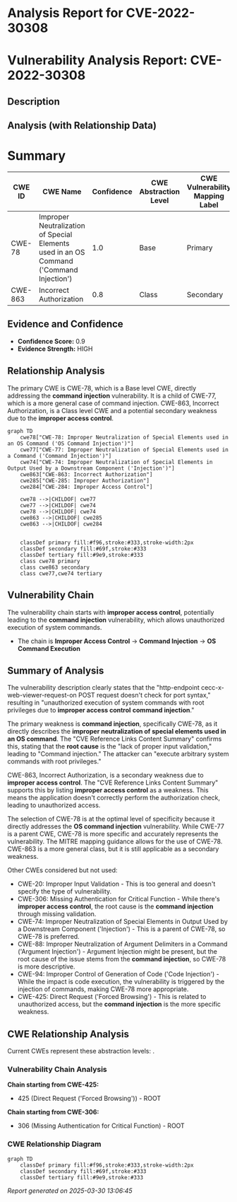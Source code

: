 # Analysis Report for CVE-2022-30308

# Vulnerability Analysis Report: CVE-2022-30308

## Description



## Analysis (with Relationship Data)

# Summary
| CWE ID | CWE Name | Confidence | CWE Abstraction Level | CWE Vulnerability Mapping Label | CWE-Vulnerability Mapping Notes |
|---|---|---|---|---|---|
| CWE-78 | Improper Neutralization of Special Elements used in an OS Command ('Command Injection') | 1.0 | Base | Primary | Allowed |
| CWE-863 | Incorrect Authorization | 0.8 | Class | Secondary | Allowed-with-Review |

## Evidence and Confidence

*   **Confidence Score:** 0.9
*   **Evidence Strength:** HIGH

## Relationship Analysis
The primary CWE is CWE-78, which is a Base level CWE, directly addressing the **command injection** vulnerability. It is a child of CWE-77, which is a more general case of command injection. CWE-863, Incorrect Authorization, is a Class level CWE and a potential secondary weakness due to the **improper access control**.

```mermaid
graph TD
    cwe78["CWE-78: Improper Neutralization of Special Elements used in an OS Command ('OS Command Injection')"]
    cwe77["CWE-77: Improper Neutralization of Special Elements used in a Command ('Command Injection')"]
    cwe74["CWE-74: Improper Neutralization of Special Elements in Output Used by a Downstream Component ('Injection')"]
    cwe863["CWE-863: Incorrect Authorization"]
    cwe285["CWE-285: Improper Authorization"]
    cwe284["CWE-284: Improper Access Control"]
    
    cwe78 -->|CHILDOF| cwe77
    cwe77 -->|CHILDOF| cwe74
    cwe78 -->|CHILDOF| cwe74
    cwe863 -->|CHILDOF| cwe285
    cwe863 -->|CHILDOF| cwe284
    

    classDef primary fill:#f96,stroke:#333,stroke-width:2px
    classDef secondary fill:#69f,stroke:#333
    classDef tertiary fill:#9e9,stroke:#333
    class cwe78 primary
    class cwe863 secondary
    class cwe77,cwe74 tertiary
```

## Vulnerability Chain
The vulnerability chain starts with **improper access control**, potentially leading to the **command injection** vulnerability, which allows unauthorized execution of system commands.
  - The chain is **Improper Access Control** -> **Command Injection** -> **OS Command Execution**

## Summary of Analysis
The vulnerability description clearly states that the "http-endpoint cecc-x-web-viewer-request-on POST request doesn't check for port syntax," resulting in "unauthorized execution of system commands with root privileges due to **improper access control** **command injection**."

The primary weakness is **command injection**, specifically CWE-78, as it directly describes the **improper neutralization of special elements used in an OS command**. The "CVE Reference Links Content Summary" confirms this, stating that the **root cause** is the "lack of proper input validation," leading to "Command injection." The attacker can "execute arbitrary system commands with root privileges."

CWE-863, Incorrect Authorization, is a secondary weakness due to **improper access control**. The "CVE Reference Links Content Summary" supports this by listing **improper access control** as a weakness. This means the application doesn't correctly perform the authorization check, leading to unauthorized access.

The selection of CWE-78 is at the optimal level of specificity because it directly addresses the **OS command injection** vulnerability. While CWE-77 is a parent CWE, CWE-78 is more specific and accurately represents the vulnerability. The MITRE mapping guidance allows for the use of CWE-78. CWE-863 is a more general class, but it is still applicable as a secondary weakness.

Other CWEs considered but not used:
*   CWE-20: Improper Input Validation - This is too general and doesn't specify the type of vulnerability.
*   CWE-306: Missing Authentication for Critical Function - While there's **improper access control**, the root cause is the **command injection** through missing validation.
*   CWE-74: Improper Neutralization of Special Elements in Output Used by a Downstream Component ('Injection') - This is a parent of CWE-78, so CWE-78 is preferred.
*   CWE-88: Improper Neutralization of Argument Delimiters in a Command ('Argument Injection') - Argument Injection might be present, but the root cause of the issue stems from the **command injection**, so CWE-78 is more descriptive.
*   CWE-94: Improper Control of Generation of Code ('Code Injection') - While the impact is code execution, the vulnerability is triggered by the injection of commands, making CWE-78 more appropriate.
*   CWE-425: Direct Request ('Forced Browsing') - This is related to unauthorized access, but the **command injection** is the more specific weakness.


## CWE Relationship Analysis

Current CWEs represent these abstraction levels: .


### Vulnerability Chain Analysis

**Chain starting from CWE-425:**
- 425 (Direct Request ('Forced Browsing')) - ROOT


**Chain starting from CWE-306:**
- 306 (Missing Authentication for Critical Function) - ROOT



### CWE Relationship Diagram

```mermaid
graph TD
    classDef primary fill:#f96,stroke:#333,stroke-width:2px
    classDef secondary fill:#69f,stroke:#333
    classDef tertiary fill:#9e9,stroke:#333
```



*Report generated on 2025-03-30 13:06:45*
